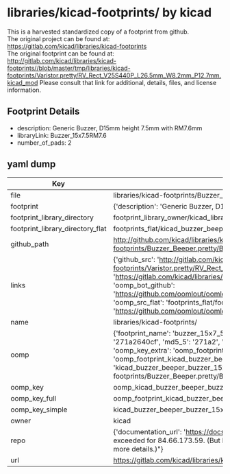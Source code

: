 # libraries/kicad-footprints/ by kicad  
This is a harvested standardized copy of a footprint from github.  
The original project can be found at:  
https://gitlab.com/kicad/libraries/kicad-footprints  
The original footprint can be found at:
http://gitlab.com/kicad/libraries/kicad-footprints//blob/master/tmp/libraries/kicad-footprints/Varistor.pretty/RV_Rect_V25S440P_L26.5mm_W8.2mm_P12.7mm.kicad_mod
Please consult that link for additional, details, files, and license information.  
## Footprint Details
* description: Generic Buzzer, D15mm height 7.5mm with RM7.6mm  
* libraryLink: Buzzer_15x7.5RM7.6  
* number_of_pads: 2  
## yaml dump  
| Key | Value |  
| --- | --- |  
| file | libraries/kicad-footprints/Buzzer_Beeper.pretty/Buzzer_15x7.5RM7.6.kicad_mod |  
| footprint | {'description': 'Generic Buzzer, D15mm height 7.5mm with RM7.6mm', 'libraryLink': 'Buzzer_15x7.5RM7.6', 'number_of_pads': 2} |  
| footprint_library_directory | footprint_library_owner/kicad_libraries/kicad-footprints/ |  
| footprint_library_directory_flat | footprints_flat/kicad_buzzer_beeper_buzzer_15x7_5rm7_6/working |  
| github_path | http://github.com/kicad/libraries/kicad-footprints//blob/master/tmp/libraries/kicad-footprints/Buzzer_Beeper.pretty/Buzzer_15x7.5RM7.6.kicad_mod |  
| links | {'github_src': 'http://gitlab.com/kicad/libraries/kicad-footprints//blob/master/tmp/libraries/kicad-footprints/Varistor.pretty/RV_Rect_V25S440P_L26.5mm_W8.2mm_P12.7mm.kicad_mod', 'github_src_repo': 'https://gitlab.com/kicad/libraries/kicad-footprints', 'oomp_bot': 'footprints/kicad_buzzer_beeper_buzzer_15x7_5rm7_6/working', 'oomp_bot_github': 'https://github.com/oomlout/oomlout_oomp_footprint_bot/tree/main/footprints/kicad_buzzer_beeper_buzzer_15x7_5rm7_6/working', 'oomp_src_flat': 'footprints_flat/footprints_flat/kicad_buzzer_beeper_buzzer_15x7_5rm7_6/working', 'oomp_src_flat_github': 'https://github.com/oomlout/oomlout_oomp_footprint_src/tree/main/footprints_flat/kicad_buzzer_beeper_buzzer_15x7_5rm7_6/working'} |  
| name | libraries/kicad-footprints/ |  
| oomp | {'footprint_name': 'buzzer_15x7_5rm7_6', 'library_name': 'buzzer_beeper', 'md5': '271a2640cf0b1a7fef9d419603b566fd', 'md5_10': '271a2640cf', 'md5_5': '271a2', 'md5_6': '271a26', 'oomp_key': 'oomp_kicad_buzzer_beeper_buzzer_15x7_5rm7_6', 'oomp_key_extra': 'oomp_footprint_kicad_buzzer_beeper_buzzer_15x7_5rm7_6', 'oomp_key_full': 'oomp_footprint_kicad_buzzer_beeper_buzzer_15x7_5rm7_6_271a26', 'oomp_key_simple': 'kicad_buzzer_beeper_buzzer_15x7_5rm7_6', 'original_filename': 'libraries/kicad-footprints/Buzzer_Beeper.pretty/Buzzer_15x7.5RM7.6.kicad_mod', 'owner_name': 'kicad'} |  
| oomp_key | oomp_kicad_buzzer_beeper_buzzer_15x7_5rm7_6 |  
| oomp_key_full | oomp_footprint_kicad_buzzer_beeper_buzzer_15x7_5rm7_6 |  
| oomp_key_simple | kicad_buzzer_beeper_buzzer_15x7_5rm7_6 |  
| owner | kicad |  
| repo | {'documentation_url': 'https://docs.github.com/rest/overview/resources-in-the-rest-api#rate-limiting', 'message': "API rate limit exceeded for 84.66.173.59. (But here's the good news: Authenticated requests get a higher rate limit. Check out the documentation for more details.)"} |  
| url | https://gitlab.com/kicad/libraries/kicad-footprints |  

